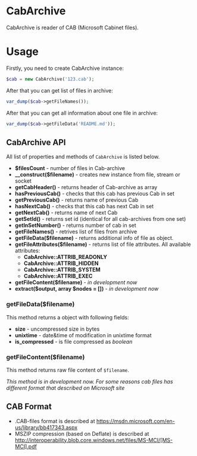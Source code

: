 # CabArchive

CabArchive is reader of CAB (Microsoft Cabinet files).

# Usage
Firstly, you need to create CabArchive instance:
```php
$cab = new CabArchive('123.cab');
```
After that you can get list of files in archive:
```php
var_dump($cab->getFileNames());
```
After that you can get all information about one file in archive:
```php
var_dump($cab->getFileData('README.md'));
```
## CabArchive API
All list of properties and methods of `CabArchive` is listed below.

- **$filesCount** - number of files in Cab-archive
- **__construct($filename)** - creates new instance from file, stream or socket
- **getCabHeader()** - returns header of Cab-archive as array
- **hasPreviousCab()** - checks that this cab has previous Cab in set
- **getPreviousCab()** - returns name of previous Cab
- **hasNextCab()** - checks that this cab has next Cab in set
- **getNextCab()** - returns name of next Cab
- **getSetId()** - returns set id (identical for all cab-archives from one set)
- **getInSetNumber()** - returns number of cab in set
- **getFileNames()** - retrives list of files from archive
- **getFileData($filename)** - returns additional info of file as object.
- **getFileAttributes($filename)** - returns list of file attributes. All available attributes:
    - **CabArchive::ATTRIB_READONLY**
    - **CabArchive::ATTRIB_HIDDEN**
    - **CabArchive::ATTRIB_SYSTEM**
    - **CabArchive::ATTRIB_EXEC**
- **getFileContent($filename)** - _in development now_
- **extract($output, array $nodes = [])** - _in development now_

### getFileData($filename)
This method returns a object with following fields:

- **size** - uncompressed size in bytes
- **unixtime** - date&time of modification in unixtime format
- **is_compressed** - is file compressed as _boolean_

### getFileContent($filename)
This method returns raw file content of `$filename`.

_This method is in development now. For some reasons cab files has different format that described on Microsoft site_

## CAB Format
- .CAB-files format is described at https://msdn.microsoft.com/en-us/library/bb417343.aspx
- MSZIP compression (based on Deflate) is described at http://interoperability.blob.core.windows.net/files/MS-MCI/[MS-MCI].pdf
